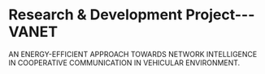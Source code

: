 # Research & Development Project---VANET
AN ENERGY-EFFICIENT APPROACH TOWARDS NETWORK INTELLIGENCE IN COOPERATIVE COMMUNICATION IN VEHICULAR ENVIRONMENT.
